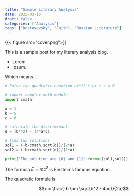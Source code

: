 ```yaml
---
title: "Sample Literary Analysis"
date: 2025-03-15
draft: false
categories: ["Analysis"]
tags: ["Dostoyevsky", "Faith", "Russian Literature"]
---
```


{{< figure src="cover.png">}}

This is a sample post for my literary analysis blog.

- Lorem.
- Ipsum.

Which means...

```Python
# Solve the quadratic equation ax**2 + bx + c = 0

# import complex math module
import cmath

a = 1
b = 5
c = 6

# calculate the discriminant
d = (b**2) - (4*a*c)

# find two solutions
sol1 = (-b-cmath.sqrt(d))/(2*a)
sol2 = (-b+cmath.sqrt(d))/(2*a)

print('The solution are {0} and {1}'.format(sol1,sol2))
```

The formula $E = mc^2$ is Einstein's famous equation.

The quadratic formula is:

$$x = \frac{-b \pm \sqrt{b^2 - 4ac}}{2a}$$